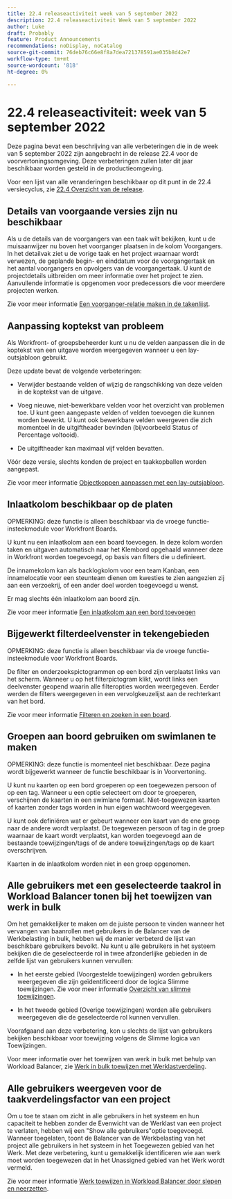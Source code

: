 ```yaml
---
title: 22.4 releaseactiviteit week van 5 september 2022
description: 22.4 releaseactiviteit Week van 5 september 2022
author: Luke
draft: Probably
feature: Product Announcements
recommendations: noDisplay, noCatalog
source-git-commit: 76deb76c66e8f8a7dea721378591ae035b8d42e7
workflow-type: tm+mt
source-wordcount: '818'
ht-degree: 0%

---
```



# 22.4 releaseactiviteit: week van 5 september 2022

Deze pagina bevat een beschrijving van alle verbeteringen die in de week van 5 september 2022 zijn aangebracht in de release 22.4 voor de voorvertoningsomgeving. Deze verbeteringen zullen later dit jaar beschikbaar worden gesteld in de productieomgeving.

Voor een lijst van alle veranderingen beschikbaar op dit punt in de 22.4 versiecyclus, zie [22.4 Overzicht van de release](/help/quicksilver/product-announcements/product-releases/22.4-release-activity/22-4-release-overview.md).

## Details van voorgaande versies zijn nu beschikbaar

Als u de details van de voorgangers van een taak wilt bekijken, kunt u de muisaanwijzer nu boven het voorganger plaatsen in de kolom Voorgangers. In het detailvak ziet u de vorige taak en het project waarnaar wordt verwezen, de geplande begin- en einddatum voor de voorgangertaak en het aantal voorgangers en opvolgers van de voorgangertaak. U kunt de projectdetails uitbreiden om meer informatie over het project te zien. Aanvullende informatie is opgenomen voor predecessors die voor meerdere projecten werken.

Zie voor meer informatie [Een voorganger-relatie maken in de takenlijst](/help/quicksilver/manage-work/tasks/use-prdcssrs/create-predecessors-on-task-list.md).

## Aanpassing koptekst van probleem

Als Workfront- of groepsbeheerder kunt u nu de velden aanpassen die in de koptekst van een uitgave worden weergegeven wanneer u een lay-outsjabloon gebruikt.

Deze update bevat de volgende verbeteringen:

* Verwijder bestaande velden of wijzig de rangschikking van deze velden in de koptekst van de uitgave.

* Voeg nieuwe, niet-bewerkbare velden voor het overzicht van problemen toe. U kunt geen aangepaste velden of velden toevoegen die kunnen worden bewerkt. U kunt ook bewerkbare velden weergeven die zich momenteel in de uitgiftheader bevinden (bijvoorbeeld Status of Percentage voltooid).

* De uitgiftheader kan maximaal vijf velden bevatten.

Vóór deze versie, slechts konden de project en taakkopballen worden aangepast.

Zie voor meer informatie [Objectkoppen aanpassen met een lay-outsjabloon](/help/quicksilver/administration-and-setup/customize-workfront/use-layout-templates/customize-object-headers.md).

## Inlaatkolom beschikbaar op de platen

OPMERKING: deze functie is alleen beschikbaar via de vroege functie-insteekmodule voor Workfront Boards.

U kunt nu een inlaatkolom aan een board toevoegen. In deze kolom worden taken en uitgaven automatisch naar het Klembord opgehaald wanneer deze in Workfront worden toegevoegd, op basis van filters die u definieert.

De innamekolom kan als backlogkolom voor een team Kanban, een innamelocatie voor een steunteam dienen om kwesties te zien aangezien zij aan een verzoekrij, of een ander doel worden toegevoegd u wenst.

Er mag slechts één inlaatkolom aan boord zijn.

Zie voor meer informatie [Een inlaatkolom aan een bord toevoegen](/help/quicksilver/agile/use-boards-agile-planning-tools/add-intake-column-to-board.md)

## Bijgewerkt filterdeelvenster in tekengebieden

OPMERKING: deze functie is alleen beschikbaar via de vroege functie-insteekmodule voor Workfront Boards.

De filter en onderzoekspictogrammen op een bord zijn verplaatst links van het scherm. Wanneer u op het filterpictogram klikt, wordt links een deelvenster geopend waarin alle filteropties worden weergegeven. Eerder werden de filters weergegeven in een vervolgkeuzelijst aan de rechterkant van het bord.

Zie voor meer informatie [Filteren en zoeken in een board](/help/quicksilver/agile/get-started-with-boards/filter-search-in-board.md).

## Groepen aan boord gebruiken om swimlanen te maken

OPMERKING: deze functie is momenteel niet beschikbaar. Deze pagina wordt bijgewerkt wanneer de functie beschikbaar is in Voorvertoning.

U kunt nu kaarten op een bord groeperen op een toegewezen persoon of op een tag. Wanneer u een optie selecteert om door te groeperen, verschijnen de kaarten in een swimlane formaat. Niet-toegewezen kaarten of kaarten zonder tags worden in hun eigen wachtwoord weergegeven.

U kunt ook definiëren wat er gebeurt wanneer een kaart van de ene groep naar de andere wordt verplaatst. De toegewezen persoon of tag in de groep waarnaar de kaart wordt verplaatst, kan worden toegevoegd aan de bestaande toewijzingen/tags of de andere toewijzingen/tags op de kaart overschrijven.

Kaarten in de inlaatkolom worden niet in een groep opgenomen.

## Alle gebruikers met een geselecteerde taakrol in Workload Balancer tonen bij het toewijzen van werk in bulk

Om het gemakkelijker te maken om de juiste persoon te vinden wanneer het vervangen van baanrollen met gebruikers in de Balancer van de Werkbelasting in bulk, hebben wij de manier verbeterd de lijst van beschikbare gebruikers bevolkt. Nu kunt u alle gebruikers in het systeem bekijken die de geselecteerde rol in twee afzonderlijke gebieden in de zelfde lijst van gebruikers kunnen vervullen:

* In het eerste gebied (Voorgestelde toewijzingen) worden gebruikers weergegeven die zijn geïdentificeerd door de logica Slimme toewijzingen. Zie voor meer informatie [Overzicht van slimme toewijzingen](/help/quicksilver/manage-work/tasks/assign-tasks/smart-assignments.md).

* In het tweede gebied (Overige toewijzingen) worden alle gebruikers weergegeven die de geselecteerde rol kunnen vervullen.

Voorafgaand aan deze verbetering, kon u slechts de lijst van gebruikers bekijken beschikbaar voor toewijzing volgens de Slimme logica van Toewijzingen.

Voor meer informatie over het toewijzen van werk in bulk met behulp van Workload Balancer, zie [Werk in bulk toewijzen met Werklastverdeling](/help/quicksilver/resource-mgmt/workload-balancer/assign-work-in-workload-balancer-in-bulk.md).

## Alle gebruikers weergeven voor de taakverdelingsfactor van een project

Om u toe te staan om zicht in alle gebruikers in het systeem en hun capaciteit te hebben zonder de Evenwicht van de Werklast van een project te verlaten, hebben wij een &quot;Show alle gebruikers&quot;optie toegevoegd. Wanneer toegelaten, toont de Balancer van de Werkbelasting van het project alle gebruikers in het systeem in het Toegewezen gebied van het Werk. Met deze verbetering, kunt u gemakkelijk identificeren wie aan werk moet worden toegewezen dat in het Unassigned gebied van het Werk wordt vermeld.

Zie voor meer informatie [Werk toewijzen in Workload Balancer door slepen en neerzetten](/help/quicksilver/resource-mgmt/workload-balancer/assign-work-in-workload-balancer-by-drag-and-drop.md).

